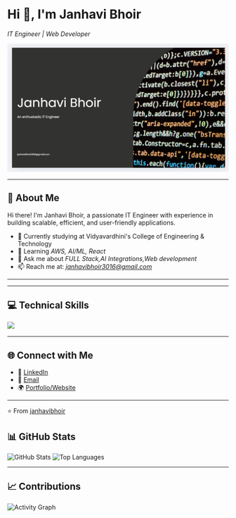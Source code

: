 # Hi 👋, I'm Janhavi Bhoir
*IT Engineer | Web Developer*

<img src="https://github.com/janhavibhoir/janhavibhoir/blob/main/mybanner.png?raw=true"  width="800"/>

---

## 🚀 About Me
Hi there! I'm Janhavi Bhoir, a passionate IT Engineer with experience in building scalable, efficient, and user-friendly applications.

- 🔭 Currently studying at Vidyavardhini's College of Engineering & Technology
- 🌱 Learning *AWS, AI/ML, React*  
- 💬 Ask me about *FULL Stack,AI Integrations,Web development*  
- 📫 Reach me at: *janhavibhoir3016@gmail.com*

---




---

## 💻 Technical Skills

<p align="left">
<img src="https://skillicons.dev/icons?i=js,ts,nodejs,express,mongodb,mysql,flutter,html,css,docker,git,github,firebase,django,redis,linux,aws,python,java,c,cpp&perline=12" />
</p>

---

## 🌐 Connect with Me
- 💼 [LinkedIn](https://www.linkedin.com/in/janhavi-bhoir-084041344/)  
- 📧 [Email](janhavibhoir3016@email.com)  
- 🌍 [Portfolio/Website](http://127.0.0.1:5500/Mywebsite/)

---

⭐️ From [janhavibhoir](https://github.com/janhavibhoir)

## 📊 GitHub Stats

![GitHub Stats](https://github-readme-stats.vercel.app/api?username=YOURUSERNAME&show_icons=true&theme=radical)
![Top Languages](https://github-readme-stats.vercel.app/api/top-langs/?username=YOURUSERNAME&layout=compact&theme=radical)



---

## 📈 Contributions

![Activity Graph](https://github-readme-activity-graph.vercel.app/graph?username=YOURUSERNAME&theme=react-dark)
